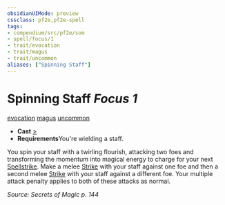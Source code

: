 ```yaml
---
obsidianUIMode: preview
cssclass: pf2e,pf2e-spell
tags:
- compendium/src/pf2e/som
- spell/focus/1
- trait/evocation
- trait/magus
- trait/uncommon
aliases: ["Spinning Staff"]
---
```

# Spinning Staff *Focus 1*   
[evocation](/rules/traits/evocation.md)  [magus](/rules/traits/magus-som.md)  [uncommon](/rules/traits/uncommon.md)  

- **Cast** [>](/rules/core-rulebook/chapter-9-playing-the-game.md#Actions "Single Action") 
- **Requirements**You're wielding a staff.

You spin your staff with a twirling flourish, attacking two foes and transforming the momentum into magical energy to charge for your next [Spellstrike](/rules/actions/spellstrike-som.md). Make a melee [Strike](/rules/actions/strike.md) with your staff against one foe and then a second melee [Strike](/rules/actions/strike.md) with your staff against a different foe. Your multiple attack penalty applies to both of these attacks as normal.

*Source: Secrets of Magic p. 144*